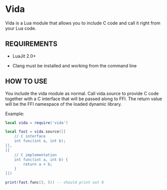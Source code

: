 # Vida

Vida is a Lua module that allows you to include C code and call it
right from your Lua code. 

## REQUIREMENTS

* LuaJit 2.0+

* Clang must be installed and working from the command line

## HOW TO USE

You include the vida module as normal. Call vida.source to provide
C code together with a C interface that will be passed along to
FFI. The return value will be the FFI namespace of the loaded dynamic
library.

Example:

```lua
local vida = require('vida')

local fast = vida.source([[
    // C interface
    int func(int a, int b);
]],
[[
    // C implementation
    int func(int a, int b) {
        return a + b;
    }
]])

print(fast.func(3, 5)) -- should print out 8
```
